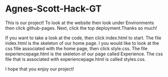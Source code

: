 # Agnes-Scott-Hack-GT
This is our project! To look at the website then look under Environments then click github-pages. Next, click the top deployment.Thanks so much!

If you want to take a look at the code, then click index.html to start.
The file index.html is the skeleton of our home page. I you would like to look at the css fille associated with the home page, then click style.css.
The file experiencepage.html is the skeleton of our page called Experience. The css file that is associated with experiencepage.html is called styles.css.

I hope that you enjoy our project!
